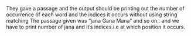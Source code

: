  They gave a passage and the output should be printing out the number of
 occurrence of each word and the indices it occurs without using string matching
 The passage given was “jana Gana Mana” and so on.. and we have to print number of 
jana and it’s indices.i.e at which position it occurs.
